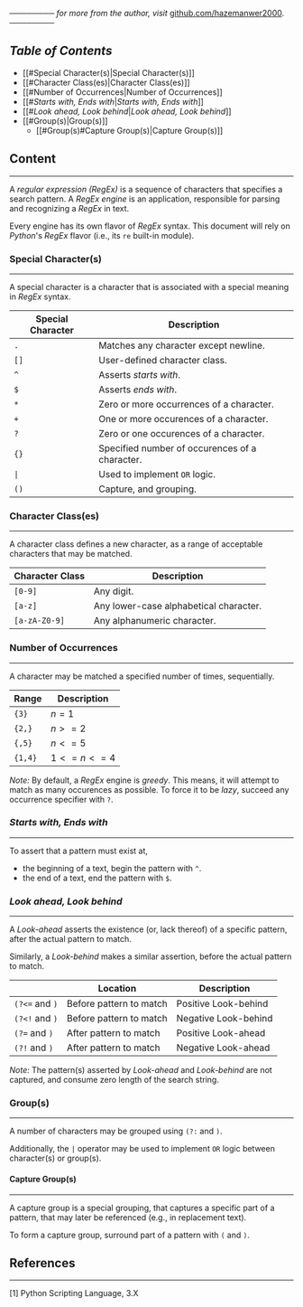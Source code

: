 ──────── *for more from the author, visit* [github.com/hazemanwer2000](https://github.com/hazemanwer2000). ────────
## *Table of Contents*

- [[#Special Character(s)|Special Character(s)]]
- [[#Character Class(es)|Character Class(es)]]
- [[#Number of Occurrences|Number of Occurrences]]
- [[#*Starts with, Ends with*|*Starts with, Ends with*]]
- [[#*Look ahead, Look behind*|*Look ahead, Look behind*]]
- [[#Group(s)|Group(s)]]
	- [[#Group(s)#Capture Group(s)|Capture Group(s)]]
## Content
---
A *regular expression (RegEx)* is a sequence of characters that specifies a search pattern. A *RegEx engine* is an application, responsible for parsing and recognizing a *RegEx* in text.

Every engine has its own flavor of *RegEx* syntax. This document will rely on *Python*'s *RegEx* flavor (i.e., its `re` built-in module).
### Special Character(s)
---
A special character is a character that is associated with a special meaning in *RegEx* syntax.

| Special Character | Description                                    |
| ----------------- | ---------------------------------------------- |
| `.`               | Matches any character except newline.          |
| `[]`              | User-defined character class.                  |
| `^`               | Asserts *starts with*.                         |
| `$`               | Asserts *ends with*.                           |
| `*`               | Zero or more occurrences of a character.       |
| `+`               | One or more occurences of a character.         |
| `?`               | Zero or one occurences of a character.         |
| `{}`              | Specified number of occurences of a character. |
| `\|`              | Used to implement `OR` logic.                  |
| `()`              | Capture, and grouping.                         |
### Character Class(es)
---
A character class defines a new character, as a range of acceptable characters that may be matched.

| Character Class | Description                            |
| --------------- | -------------------------------------- |
| `[0-9]`         | Any digit.                             |
| `[a-z]`         | Any lower-case alphabetical character. |
| `[a-zA-Z0-9]`   | Any alphanumeric character.            |
### Number of Occurrences
---
A character may be matched a specified number of times, sequentially.

| Range   | Description   |
| ------- | ------------- |
| `{3}`   | $n=1$         |
| `{2,}`  | $n >= 2$      |
| `{,5}`  | $n <= 5$      |
| `{1,4}` | $1 <= n <= 4$ |

*Note:* By default, a *RegEx* engine is *greedy*. This means, it will attempt to match as many occurences as possible. To force it to be *lazy*, succeed any occurrence specifier with `?`.
### *Starts with, Ends with*
---
To assert that a pattern must exist at,
* the beginning of a text, begin the pattern with `^`.
* the end of a text, end the pattern with `$`.
### *Look ahead, Look behind*
---
A *Look-ahead* asserts the existence (or, lack thereof) of a specific pattern, after the actual pattern to match.

Similarly, a *Look-behind* makes a similar assertion, before the actual pattern to match.

|                | Location                | Description          |
| -------------- | ----------------------- | -------------------- |
| `(?<=` and `)` | Before pattern to match | Positive Look-behind |
| `(?<!` and `)` | Before pattern to match | Negative Look-behind |
| `(?=` and `)`  | After pattern to match  | Positive Look-ahead  |
| `(?!` and `)`  | After pattern to match  | Negative Look-ahead  |

*Note:* The pattern(s) asserted by *Look-ahead* and *Look-behind* are not captured, and consume zero length of the search string.
### Group(s)
---
A number of characters may be grouped using `(?:` and `)`.

Additionally, the `|` operator may be used to implement `OR` logic between character(s) or group(s).
#### Capture Group(s)
---
A capture group is a special grouping, that captures a specific part of a pattern, that may later be referenced (e.g., in replacement text).

To form a capture group, surround part of a pattern with `(` and `)`.
## References
---
[1] Python Scripting Language, 3.X